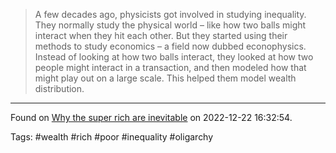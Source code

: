 > A few decades ago, physicists got involved in studying inequality. They normally study the physical world – like how two balls might interact when they hit each other. But they started using their methods to study economics – a field now dubbed econophysics. Instead of looking at how two balls interact, they looked at how two people might interact in a transaction, and then modeled how that might play out on a large scale. This helped them model wealth distribution.

---

Found on [Why the super rich are inevitable](https://pudding.cool/2022/12/yard-sale/) on 2022-12-22 16:32:54.

Tags: #wealth #rich #poor #inequality #oligarchy